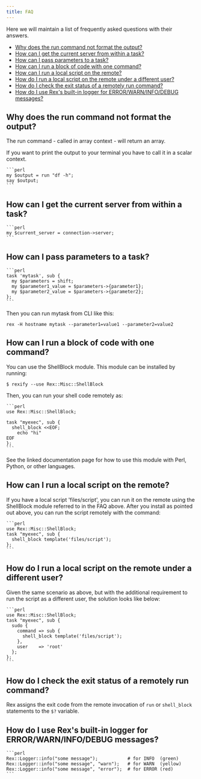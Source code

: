 ```yaml
---
title: FAQ
---
```


Here we will maintain a list of frequently asked questions with their answers.

* [Why does the run command not format the output?](#whydoestheruncommandnotformattheoutput)
* [How can I get the current server from within a task?](#howcanigetthecurrentserverfromwithinatask)
* [How can I pass parameters to a task?](#howcanipassparameterstoatask)
* [How can I run a block of code with one command?](#howcanirunablockofcodewithonecommand)
* [How can I run a local script on the remote?](#howcanirunalocalscriptontheremote)
* [How do I run a local script on the remote under a different user?](#howdoirunalocalscriptontheremoteunderadifferentuser)
* [How do I check the exit status of a remotely run command?](#howdoichecktheexitstatusofaremotelyruncommand)
* [How do I use Rex's built-in logger for ERROR/WARN/INFO/DEBUG messages?](#howdoiuserexsbuilt-inloggerforerrorwarninfodebugmessages)

## Why does the run command not format the output?

The run command - called in array context - will return an array.

If you want to print the output to your terminal you have to call it in a scalar context.

    ```perl
    my $output = run "df -h";
    say $output;
    ```

## How can I get the current server from within a task?

    ```perl
    my $current_server = connection->server;
    ```

## How can I pass parameters to a task?

    ```perl
    task 'mytask', sub {
      my $parameters = shift;
      my $parameter1_value = $parameters->{parameter1};
      my $parameter2_value = $parameters->{parameter2};
    };
    ```

Then you can run mytask from CLI like this:

    rex -H hostname mytask --parameter1=value1 --parameter2=value2

## How can I run a block of code with one command?

You can use the ShellBlock module. This module can be installed by running:

    $ rexify --use Rex::Misc::ShellBlock

Then, you can run your shell code remotely as:

    ```perl
    use Rex::Misc::ShellBlock;

    task "myexec", sub {
      shell_block <<EOF;
        echo "hi"
    EOF
    };
    ```

See the linked documentation page for how to use this module with Perl, Python, or other languages.

## How can I run a local script on the remote?

If you have a local script 'files/script', you can run it on the remote using the ShellBlock module referred to in the FAQ above. After you install as pointed out above, you can run the script remotely with the command:

    ```perl
    use Rex::Misc::ShellBlock;
    task "myexec", sub {
      shell_block template('files/script');
    };
    ```

## How do I run a local script on the remote under a different user?

Given the same scenario as above, but with the additional requirement to run the script as a different user, the solution looks like below:

    ```perl
    use Rex::Misc::ShellBlock;
    task "myexec", sub {
      sudo {
        command => sub {
          shell_block template('files/script');
        },
        user    => 'root'
      };
    };
    ```

## How do I check the exit status of a remotely run command?

Rex assigns the exit code from the remote invocation of `run` or `shell_block` statements to the `$?` variable.

## How do I use Rex's built-in logger for ERROR/WARN/INFO/DEBUG messages?

    ```perl
    Rex::Logger::info("some message");           # for INFO  (green)
    Rex::Logger::info("some message", "warn");   # for WARN  (yellow)
    Rex::Logger::info("some message", "error");  # for ERROR (red)
    ```
